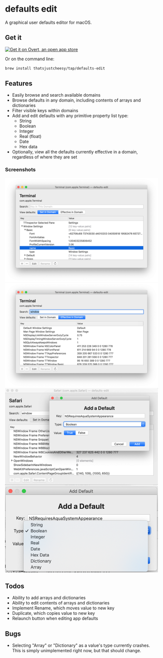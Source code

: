 # defaults edit

A graphical user defaults editor for macOS.

## Get it

<a href="https://getovert.app/open?action=overt:brew-cask%3F1=add-source-repository%261[name]=thatsjustcheesy/homebrew-tap%261[url]=https://github.com/thatsjustcheesy/homebrew-tap%262=install%262[name]=defaults-edit"><img src="https://getovert.app/images/overt-badge.png" width="240" alt="Get it on Overt, an open app store"/></a>

Or on the command line:

```sh
brew install thatsjustcheesy/tap/defaults-edit
```

## Features

- Easily browse and search available domains
- Browse defaults in any domain, including contents of arrays and dictionaries
- Filter visible keys within domains
- Add and edit defaults with any primitive property list type:
  - String
  - Boolean
  - Integer
  - Real (float)
  - Date
  - Hex data
- Optionally, view all the defaults currently effective in a domain, regardless of where they are set

### Screenshots

![Viewing a nested dictionary](Screenshots/1.png)
![Defaults effective in domain, with filtering](Screenshots/2.png)
![Adding a default](Screenshots/3.png)
![Available property list types](Screenshots/4.png)

## Todos

- Ability to add arrays and dictionaries
- Ability to edit contents of arrays and dictionaries
- Implement Rename, which moves value to new key
- Duplicate, which copies value to new key
- Relaunch button when editing app defaults

## Bugs

- Selecting "Array" or "Dictionary" as a value's type currently crashes. This is simply unimplemented right now, but that should change.
